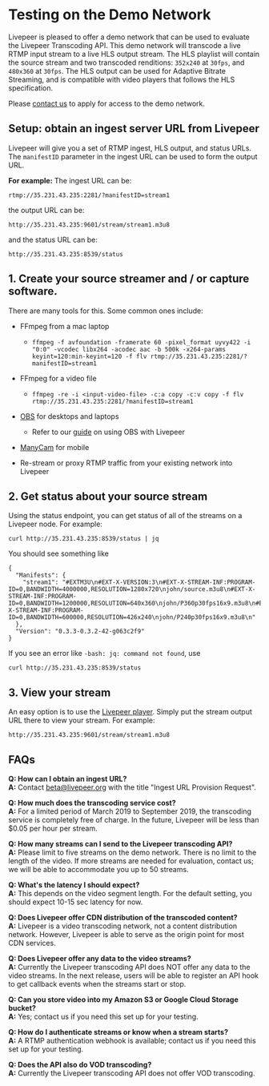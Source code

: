 # Testing on the Demo Network

Livepeer is pleased to offer a demo network that can be used to evaluate the Livepeer Transcoding API. This demo network will transcode a live RTMP input stream to a live HLS output stream. The HLS playlist will contain the source stream and two transcoded renditions: `352x240` at `30fps`, and `480x360` at `30fps`. The HLS output can be used for Adaptive Bitrate Streaming, and is compatible with video players that follows the HLS specification.

Please [contact us](mailto:beta@liveeer.org?subject=Ingest+URL+Provision+Request) to apply for access to the demo network.


## Setup: obtain an ingest server URL from Livepeer

Livepeer will give you a set of RTMP ingest, HLS output, and status URLs. The `manifestID` parameter in the ingest URL can be used to form the output URL. 

**For example:**
The ingest URL can be:
```
rtmp://35.231.43.235:2281/?manifestID=stream1
```

the output URL can be: 
```
http://35.231.43.235:9601/stream/stream1.m3u8
```

and the status URL can be:
```
http://35.231.43.235:8539/status
```

## 1. Create your source streamer and / or capture software.

There are many tools for this. Some common ones include:

* FFmpeg from a mac laptop
  * ```
    ffmpeg -f avfoundation -framerate 60 -pixel_format uyvy422 -i "0:0" -vcodec libx264 -acodec aac -b 500k -x264-params keyint=120:min-keyint=120 -f flv rtmp://35.231.43.235:2281/?manifestID=stream1
    ```
* FFmpeg for a video file
  * ```
    ffmpeg -re -i <input-video-file> -c:a copy -c:v copy -f flv rtmp://35.231.43.235:2281/?manifestID=stream1
    ```
* [OBS](https://obsproject.com/) for desktops and laptops
  * Refer to our [guide](https://livepeer.readthedocs.io/en/latest/broadcasting.html#broadcasting-to-a-local-node-using-obs) on using OBS with Livepeer
* [ManyCam](https://manycam.com) for mobile

* Re-stream or proxy RTMP traffic from your existing network into Livepeer

## 2. Get status about your source stream

Using the status endpoint, you can get status of all of the streams on a Livepeer node.  For example:
```
curl http://35.231.43.235:8539/status | jq
```

You should see something like
```
{
  "Manifests": {
    "stream1": "#EXTM3U\n#EXT-X-VERSION:3\n#EXT-X-STREAM-INF:PROGRAM-ID=0,BANDWIDTH=4000000,RESOLUTION=1280x720\njohn/source.m3u8\n#EXT-X-STREAM-INF:PROGRAM-ID=0,BANDWIDTH=1200000,RESOLUTION=640x360\njohn/P360p30fps16x9.m3u8\n#EXT-X-STREAM-INF:PROGRAM-ID=0,BANDWIDTH=600000,RESOLUTION=426x240\njohn/P240p30fps16x9.m3u8\n"
  },
  "Version": "0.3.3-0.3.2-42-g063c2f9"
}
```
If you see an error like `-bash: jq: command not found`, use 
```
curl http://35.231.43.235:8539/status
```

## 3. View your stream

An easy option is to use the [Livepeer player](http://media.livepeer.org/).  Simply put the stream output URL there to view your stream.  For example: 
```
http://35.231.43.235:9601/stream/stream1.m3u8
```

## FAQs

**Q: How can I obtain an ingest URL?**\
**A:** Contact beta@livepeer.org with the title "Ingest URL Provision Request".

**Q: How much does the transcoding service cost?**\
**A:** For a limited period of March 2019 to September 2019, the transcoding service is completely free of charge.  In the future, Livepeer will be less than $0.05 per hour per stream.

**Q: How many streams can I send to the Livepeer transcoding API?**\
**A:** Please limit to five streams on the demo network. There is no limit to the length of the video. If more streams are needed for evaluation, contact us; we will be able to accommodate you up to 50 streams.

**Q: What's the latency I should expect?**\
**A:** This depends on the video segment length.  For the default setting, you should expect 10-15 sec latency for now.

**Q: Does Livepeer offer CDN distribution of the transcoded content?**\
**A:** Livepeer is a video transcoding network, not a content distribution network. However, Livepeer is able to serve as the origin point for most CDN services.

**Q: Does Livepeer offer any data to the video streams?**\
**A:** Currently the Livepeer transcoding API does NOT offer any data to the video streams.  In the next release, users will be able to register an API hook to get callback events when the streams start or stop.

**Q: Can you store video into my Amazon S3 or Google Cloud Storage bucket?**\
**A:** Yes; contact us if you need this set up for your testing.

**Q: How do I authenticate streams or know when a stream starts?**\
**A:** A RTMP authentication webhook is available; contact us if you need this set up for your testing.

**Q: Does the API also do VOD transcoding?**\
**A:** Currently the Livepeer transcoding API does not offer VOD transcoding.
